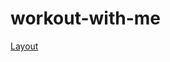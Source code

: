 # workout-with-me

[Layout](https://www.figma.com/design/AdHwIQqORcqT2BV16Qjrcl/Exploration-Workout---Fitness---Landing-Page--Community---Copy-?node-id=143-50&t=bOmCRjuiYdbPzgjh-1)
